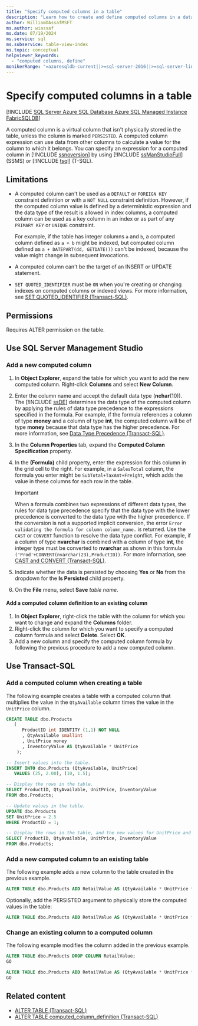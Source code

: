 ```yaml
---
title: "Specify computed columns in a table"
description: "Learn how to create and define computed columns in a database table."
author: WilliamDAssafMSFT
ms.author: wiassaf
ms.date: 07/19/2024
ms.service: sql
ms.subservice: table-view-index
ms.topic: conceptual
helpviewer_keywords:
  - "computed columns, define"
monikerRange: "=azuresqldb-current||>=sql-server-2016||>=sql-server-linux-2017||=azuresqldb-mi-current||=fabric"
---
```

# Specify computed columns in a table

[!INCLUDE [SQL Server Azure SQL Database Azure SQL Managed Instance FabricSQLDB](../../includes/applies-to-version/sql-asdb-asdbmi-fabricsqldb.md)]

A computed column is a virtual column that isn't physically stored in the table, unless the column is marked `PERSISTED`. A computed column expression can use data from other columns to calculate a value for the column to which it belongs. You can specify an expression for a computed column in [!INCLUDE [ssnoversion](../../includes/ssnoversion-md.md)] by using [!INCLUDE [ssManStudioFull](../../includes/ssmanstudiofull-md.md)] (SSMS) or [!INCLUDE [tsql](../../includes/tsql-md.md)] (T-SQL).

## Limitations

- A computed column can't be used as a `DEFAULT` or `FOREIGN KEY` constraint definition or with a `NOT NULL` constraint definition. However, if the computed column value is defined by a deterministic expression and the data type of the result is allowed in index columns, a computed column can be used as a key column in an index or as part of any `PRIMARY KEY` or `UNIQUE` constraint.

   For example, if the table has integer columns `a` and `b`, a computed column defined as `a + b` might be indexed, but computed column defined as `a + DATEPART(dd, GETDATE())` can't be indexed, because the value might change in subsequent invocations.
- A computed column can't be the target of an INSERT or UPDATE statement.
- `SET QUOTED_IDENTIFIER` must be `ON` when you're creating or changing indexes on computed columns or indexed views. For more information, see [SET QUOTED_IDENTIFIER (Transact-SQL)](../../t-sql/statements/set-quoted-identifier-transact-sql.md).

## <a id="Security"></a> Permissions

Requires ALTER permission on the table.

## <a id="SSMSProcedure"></a> Use SQL Server Management Studio

### <a id="NewColumn"></a> Add a new computed column

1. In **Object Explorer**, expand the table for which you want to add the new computed column. Right-click **Columns** and select **New Column**.
1. Enter the column name and accept the default data type (**nchar**(10)). The [!INCLUDE [ssDE](../../includes/ssde-md.md)] determines the data type of the computed column by applying the rules of data type precedence to the expressions specified in the formula. For example, if the formula references a column of type **money** and a column of type **int**, the computed column will be of type **money** because that data type has the higher precedence. For more information, see [Data Type Precedence (Transact-SQL)](../../t-sql/data-types/data-type-precedence-transact-sql.md).
1. In the **Column Properties** tab, expand the **Computed Column Specification** property.
1. In the **(Formula)** child property, enter the expression for this column in the grid cell to the right. For example, in a `SalesTotal` column, the formula you enter might be `SubTotal+TaxAmt+Freight`, which adds the value in these columns for each row in the table.

   > [!IMPORTANT]
   > When a formula combines two expressions of different data types, the rules for data type precedence specify that the data type with the lower precedence is converted to the data type with the higher precedence. If the conversion is not a supported implicit conversion, the error `Error validating the formula for column column_name.` is returned. Use the `CAST` or `CONVERT` function to resolve the data type conflict. For example, if a column of type **nvarchar** is combined with a column of type **int**, the integer type must be converted to **nvarchar** as shown in this formula `('Prod'+CONVERT(nvarchar(23),ProductID))`. For more information, see [CAST and CONVERT (Transact-SQL)](../../t-sql/functions/cast-and-convert-transact-sql.md).

1. Indicate whether the data is persisted by choosing **Yes** or **No** from the dropdown for the **Is Persisted** child property.

1. On the **File** menu, select **Save** _table name_.

#### <a id="to-add-a-computed-column-definition-to-an-existing-column"></a> Add a computed column definition to an existing column

1. In **Object Explorer**, right-click the table with the column for which you want to change and expand the **Columns** folder.
1. Right-click the column for which you want to specify a computed column formula and select **Delete**. Select **OK**.
1. Add a new column and specify the computed column formula by following the previous procedure to add a new computed column.

## <a id="TsqlProcedure"></a> Use Transact-SQL

### <a id="to-add-a-computed-column-when-creating-a-table"></a> Add a computed column when creating a table

The following example creates a table with a computed column that multiplies the value in the `QtyAvailable` column times the value in the `UnitPrice` column.

```sql
CREATE TABLE dbo.Products
   (
      ProductID int IDENTITY (1,1) NOT NULL
      , QtyAvailable smallint
      , UnitPrice money
      , InventoryValue AS QtyAvailable * UnitPrice
    );

-- Insert values into the table.
INSERT INTO dbo.Products (QtyAvailable, UnitPrice)
   VALUES (25, 2.00), (10, 1.5);

-- Display the rows in the table.
SELECT ProductID, QtyAvailable, UnitPrice, InventoryValue
FROM dbo.Products;

-- Update values in the table.
UPDATE dbo.Products 
SET UnitPrice = 2.5
WHERE ProductID = 1;

-- Display the rows in the table, and the new values for UnitPrice and InventoryValue.
SELECT ProductID, QtyAvailable, UnitPrice, InventoryValue
FROM dbo.Products;
```

### <a id="to-add-a-new-computed-column-to-an-existing-table"></a> Add a new computed column to an existing table

The following example adds a new column to the table created in the previous example.

```sql
ALTER TABLE dbo.Products ADD RetailValue AS (QtyAvailable * UnitPrice * 1.5);
```

Optionally, add the PERSISTED argument to physically store the computed values in the table:

```sql
ALTER TABLE dbo.Products ADD RetailValue AS (QtyAvailable * UnitPrice * 1.5) PERSISTED;
```

### <a id="to-change-an-existing-column-to-a-computed-column"></a> Change an existing column to a computed column

The following example modifies the column added in the previous example.

```sql
ALTER TABLE dbo.Products DROP COLUMN RetailValue;
GO

ALTER TABLE dbo.Products ADD RetailValue AS (QtyAvailable * UnitPrice * 1.5);
GO
```

## Related content

- [ALTER TABLE (Transact-SQL)](../../t-sql/statements/alter-table-transact-sql.md)
- [ALTER TABLE computed_column_definition (Transact-SQL)](../../t-sql/statements/alter-table-computed-column-definition-transact-sql.md)
